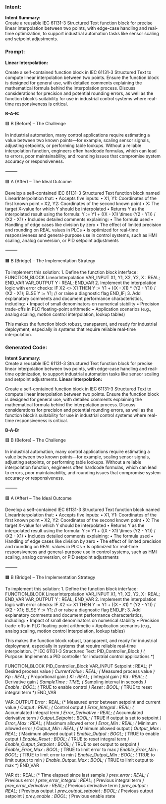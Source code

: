 ### Intent:
**Intent Summary:**  
Create a reusable IEC 61131-3 Structured Text function block for precise linear interpolation between two points, with edge-case handling and real-time optimization, to support industrial automation tasks like sensor scaling and setpoint adjustments.

### Prompt:
**Linear Interpolation:**

Create a self-contained function block in IEC 61131-3 Structured Text to compute linear interpolation between two points. Ensure the function block is designed for general use, with detailed comments explaining the mathematical formula behind the interpolation process. Discuss considerations for precision and potential rounding errors, as well as the function block’s suitability for use in industrial control systems where real-time responsiveness is critical.

**B-A-B:**

🟥 B (Before) – The Challenge

In industrial automation, many control applications require estimating a value between two known points—for example, scaling sensor signals, adjusting setpoints, or performing table lookups. Without a reliable interpolation function, engineers often hardcode formulas, which can lead to errors, poor maintainability, and rounding issues that compromise system accuracy or responsiveness.

⸻

🟩 A (After) – The Ideal Outcome

Develop a self-contained IEC 61131-3 Structured Text function block named LinearInterpolation that:
	•	Accepts five inputs:
	•	X1, Y1: Coordinates of the first known point
	•	X2, Y2: Coordinates of the second known point
	•	X: The target X-value for which Y should be interpolated
	•	Returns Y as the interpolated result using the formula:
Y := Y1 + ((X - X1) \times (Y2 - Y1)) / (X2 - X1)
	•	Includes detailed comments explaining:
	•	The formula used
	•	Handling of edge cases like division by zero
	•	The effect of limited precision and rounding on REAL values in PLCs
	•	Is optimized for real-time responsiveness and general-purpose use in control systems, such as HMI scaling, analog conversion, or PID setpoint adjustments

⸻

🟧 B (Bridge) – The Implementation Strategy

To implement this solution:
	1.	Define the function block interface:
 FUNCTION_BLOCK LinearInterpolation
VAR_INPUT
    X1, Y1, X2, Y2, X : REAL;
END_VAR
VAR_OUTPUT
    Y : REAL;
END_VAR
	2.	Implement the interpolation logic with error checks:
 IF X2 <> X1 THEN
    Y := Y1 + ((X - X1) * (Y2 - Y1)) / (X2 - X1);
ELSE
    Y := Y1; // or raise a diagnostic flag
END_IF;
	3.	Add explanatory comments and document performance characteristics, including:
	•	Impact of small denominators on numerical stability
	•	Precision trade-offs in PLC floating-point arithmetic
	•	Application scenarios (e.g., analog scaling, motion control interpolation, lookup tables)

This makes the function block robust, transparent, and ready for industrial deployment, especially in systems that require reliable real-time interpolation.

### Generated Code:
**Intent Summary:**  
Create a reusable IEC 61131-3 Structured Text function block for precise linear interpolation between two points, with edge-case handling and real-time optimization, to support industrial automation tasks like sensor scaling and setpoint adjustments.
**Linear Interpolation:**

Create a self-contained function block in IEC 61131-3 Structured Text to compute linear interpolation between two points. Ensure the function block is designed for general use, with detailed comments explaining the mathematical formula behind the interpolation process. Discuss considerations for precision and potential rounding errors, as well as the function block’s suitability for use in industrial control systems where real-time responsiveness is critical.

**B-A-B:**

🟥 B (Before) – The Challenge

In industrial automation, many control applications require estimating a value between two known points—for example, scaling sensor signals, adjusting setpoints, or performing table lookups. Without a reliable interpolation function, engineers often hardcode formulas, which can lead to errors, poor maintainability, and rounding issues that compromise system accuracy or responsiveness.

⸻

🟩 A (After) – The Ideal Outcome

Develop a self-contained IEC 61131-3 Structured Text function block named LinearInterpolation that:
	•	Accepts five inputs:
	•	X1, Y1: Coordinates of the first known point
	•	X2, Y2: Coordinates of the second known point
	•	X: The target X-value for which Y should be interpolated
	•	Returns Y as the interpolated result using the formula:
Y := Y1 + ((X - X1) \times (Y2 - Y1)) / (X2 - X1)
	•	Includes detailed comments explaining:
	•	The formula used
	•	Handling of edge cases like division by zero
	•	The effect of limited precision and rounding on REAL values in PLCs
	•	Is optimized for real-time responsiveness and general-purpose use in control systems, such as HMI scaling, analog conversion, or PID setpoint adjustments

⸻

🟧 B (Bridge) – The Implementation Strategy

To implement this solution:
	1.	Define the function block interface:
 FUNCTION_BLOCK LinearInterpolation
VAR_INPUT
    X1, Y1, X2, Y2, X : REAL;
END_VAR
VAR_OUTPUT
    Y : REAL;
END_VAR
	2.	Implement the interpolation logic with error checks:
 IF X2 <> X1 THEN
    Y := Y1 + ((X - X1) * (Y2 - Y1)) / (X2 - X1);
ELSE
    Y := Y1; // or raise a diagnostic flag
END_IF;
	3.	Add explanatory comments and document performance characteristics, including:
	•	Impact of small denominators on numerical stability
	•	Precision trade-offs in PLC floating-point arithmetic
	•	Application scenarios (e.g., analog scaling, motion control interpolation, lookup tables)

This makes the function block robust, transparent, and ready for industrial deployment, especially in systems that require reliable real-time interpolation.
(* IEC 61131-3 Structured Text: PID_Controller_Block *)
(* Purpose: Implements a PID controller for industrial control applications *)

FUNCTION_BLOCK PID_Controller_Block
VAR_INPUT
    Setpoint : REAL; (* Desired process value *)
    CurrentValue : REAL; (* Measured process value *)
    Kp : REAL; (* Proportional gain *)
    Ki : REAL; (* Integral gain *)
    Kd : REAL; (* Derivative gain *)
    SampleTime : TIME; (* Sampling interval in seconds *)
    Enable : BOOL; (* TRUE to enable control *)
    Reset : BOOL; (* TRUE to reset integral term *)
END_VAR

VAR_OUTPUT
    Error : REAL; (* Measured error between setpoint and current value *)
    Output : REAL; (* Control output *)
    Error_Integral : REAL; (* Accumulated integral term *)
    Error_Derivative : REAL; (* Accumulated derivative term *)
    Output_Setpoint : BOOL; (* TRUE if output is set to setpoint *)
    Error_Max : REAL; (* Maximum allowed error *)
    Error_Min : REAL; (* Minimum allowed error *)
    Output_Min : REAL; (* Minimum allowed output *)
    Output_Max : REAL; (* Maximum allowed output *)
    Enable_Output : BOOL; (* TRUE to enable output *)
    Enable_Reset : BOOL; (* TRUE to reset integral term *)
    Enable_Output_Setpoint : BOOL; (* TRUE to set output to setpoint *)
    Enable_Error_Max : BOOL; (* TRUE to limit error to max *)
    Enable_Error_Min : BOOL; (* TRUE to limit error to min *)
    Enable_Output_Min : BOOL; (* TRUE to limit output to min *)
    Enable_Output_Max : BOOL; (* TRUE to limit output to max *)
END_VAR

VAR
    dt : REAL; (* Time elapsed since last sample *)
    prev_error : REAL; (* Previous error *)
    prev_error_integral : REAL; (* Previous integral term *)
    prev_error_derivative : REAL; (* Previous derivative term *)
    prev_output : REAL; (* Previous output *)
    prev_output_setpoint : BOOL; (* Previous output setpoint *)
    prev_enable : BOOL; (* Previous enable state
